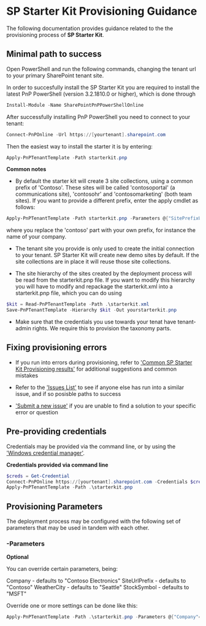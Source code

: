 # SP Starter Kit Provisioning Guidance

The following documentation provides guidance related to the the provisioning process of **SP Starter Kit**.


## Minimal path to success

Open PowerShell and run the following commands, changing the tenant url to your primary SharePoint tenant site.

In order to succesfully install the SP Starter Kit you are required to install the latest PnP PowerShell (version 3.2.1810.0 or higher), which is done through

```powershell
Install-Module -Name SharePointPnPPowerShellOnline
```

After successfully installing PnP PowerShell you need to connect to your tenant:

```powershell
Connect-PnPOnline -Url https://[yourtenant].sharepoint.com
```

Then the easiest way to install the starter it is by entering:

```powershell
Apply-PnPTenantTemplate -Path starterkit.pnp
```

**Common notes**

- By default the starter kit will create 3 site collections, using a common prefix of 'Contoso'. These sites will be called 'contosoportal' (a communications site), 'contosohr' and 'contosomarketing' (both team sites). If you want to provide a different prefix, enter the apply cmdlet as follows:

```powershell
Apply-PnPTenantTemplate -Path starterkit.pnp -Parameters @{"SitePrefixUrl"="contoso"}
```

where you replace the 'contoso' part with your own prefix, for instance the name of your company.

- The tenant site you provide is only used to create the initial connection to your tenant. SP Starter Kit will create new demo sites by default. If the site collections are in place it will reuse those site collections.

- The site hierarchy of the sites created by the deployment process will be read from the starterkit.pnp file. If you want to modify this hierarchy you will have to modify and repackage the starterkit.xml into a starterkit.pnp file, which you can do using

```powershell
$kit = Read-PnPTenantTemplate -Path .\starterkit.xml
Save-PnPTenantTemplate -Hierarchy $kit -Out yourstarterkit.pnp
```

- Make sure that the credentials you use towards your tenat have tenant-admin rights. We require this to provision the taxonomy parts.

## Fixing provisioning errors

- If you run into errors during provisioning, refer to ['Common SP Starter Kit Provisioning results'](../documentation/common-provision-results.md) for additional suggestions and common mistakes

- Refer to the ['Issues List'](https://github.com/SharePoint/sp-starter-kit/issues) to see if anyone else has run into a similar issue, and if so posisble paths to success

- ['Submit a new issue'](https://github.com/SharePoint/sp-starter-kit/issues) if you are unable to find a solution to your specific error or question

## Pre-providing credentials

Credentials may be provided via the command line, or by using the ['Windows credential manager'](https://www.youtube.com/watch?v=w7NJ_qTK1l8).

**Credentials provided via command line**

```powershell
$creds = Get-Credential
Connect-PnPOnline https://[yourtenant].sharepoint.com -Credentials $creds
Apply-PnPTenantTemplate -Path .\starterkit.pnp
```

## Provisioning Parameters

The deployment process may be configured with the following set of parameters that may be used in tandem with each other.

### -Parameters ###

**Optional**

You can override certain parameters, being:

Company - defaults to "Contoso Electronics"
SiteUrlPrefix - defaults to "Contoso"
WeatherCity - defaults to "Seattle"
StockSymbol - defaults to "MSFT"

Override one or more settings can be done like this:

```powershell
Apply-PnPTenantTemplate -Path .\starterkit.pnp -Parameters @{"Company"="Your Company Name";"SiteUrlPrefix"="YourCompany";"WeatherCity"="Stockholm"}
```
